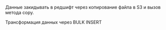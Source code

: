 Данные закидывать в редшифт через копирование файла в S3 и вызов метода copy.

Трансформация данных через BULK INSERT


